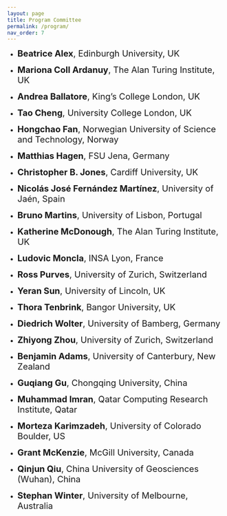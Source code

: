 ```yaml
---
layout: page
title: Program Committee
permalink: /program/
nav_order: 7
---
```


* <span style="font-size:20px;"> <Strong>Beatrice Alex</Strong>, Edinburgh University, UK

* <span style="font-size:20px;"><Strong>Mariona Coll Ardanuy</Strong>, The Alan Turing Institute, UK

* <span style="font-size:20px;"><Strong>Andrea Ballatore</Strong>, King’s College London, UK

* <span style="font-size:20px;"><Strong>Tao Cheng</Strong>, University College London, UK

* <span style="font-size:20px;"><Strong>Hongchao Fan</Strong>, Norwegian University of Science and Technology, Norway

* <span style="font-size:20px;"><Strong>Matthias Hagen</Strong>, FSU Jena, Germany
          
* <span style="font-size:20px;"><Strong>Christopher B. Jones</Strong>, Cardiff University, UK

* <span style="font-size:20px;"><Strong>Nicolás José Fernández Martínez</Strong>, University of Jaén, Spain

* <span style="font-size:20px;"><Strong>Bruno Martins</Strong>, University of Lisbon, Portugal

* <span style="font-size:20px;"><Strong>Katherine McDonough</Strong>, The Alan Turing Institute, UK

* <span style="font-size:20px;"><Strong>Ludovic Moncla</Strong>, INSA Lyon, France

* <span style="font-size:20px;"> <Strong>Ross Purves</Strong>, University of Zurich, Switzerland

* <span style="font-size:20px;"><Strong>Yeran Sun</Strong>, University of Lincoln, UK

* <span style="font-size:20px;"><Strong>Thora Tenbrink</Strong>, Bangor University, UK
 
* <span style="font-size:20px;"><Strong>Diedrich Wolter</Strong>, University of Bamberg, Germany

* <span style="font-size:20px;"><Strong>Zhiyong Zhou</Strong>, University of Zurich, Switzerland

* <span style="font-size:20px;"><Strong>Benjamin Adams</Strong>, University of Canterbury, New Zealand

* <span style="font-size:20px;"><Strong>Guqiang Gu</Strong>, Chongqing University, China

* <span style="font-size:20px;"><Strong>Muhammad Imran</Strong>, Qatar Computing Research Institute, Qatar
          
* <span style="font-size:20px;"><Strong>Morteza Karimzadeh</Strong>, University of Colorado Boulder, US
          
* <span style="font-size:20px;"><Strong>Grant McKenzie</Strong>, McGill University, Canada

* <span style="font-size:20px;"><Strong>Qinjun Qiu</Strong>, China University of Geosciences (Wuhan), China

* <span style="font-size:20px;"><Strong>Stephan Winter</Strong>, University of Melbourne, Australia
